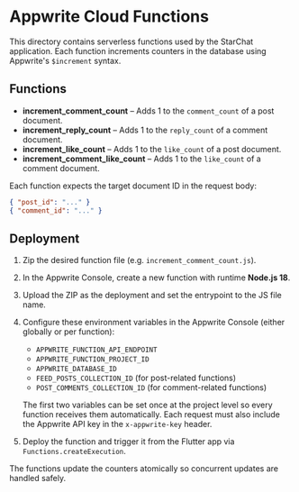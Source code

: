 # Appwrite Cloud Functions

This directory contains serverless functions used by the StarChat application. Each function increments counters in the database using Appwrite's `$increment` syntax.

## Functions

- **increment_comment_count** – Adds 1 to the `comment_count` of a post document.
- **increment_reply_count** – Adds 1 to the `reply_count` of a comment document.
- **increment_like_count** – Adds 1 to the `like_count` of a post document.
- **increment_comment_like_count** – Adds 1 to the `like_count` of a comment document.

Each function expects the target document ID in the request body:

```json
{ "post_id": "..." }
{ "comment_id": "..." }
```

## Deployment

1. Zip the desired function file (e.g. `increment_comment_count.js`).
2. In the Appwrite Console, create a new function with runtime **Node.js 18**.
3. Upload the ZIP as the deployment and set the entrypoint to the JS file name.
4. Configure these environment variables in the Appwrite Console (either globally or per function):
   - `APPWRITE_FUNCTION_API_ENDPOINT`
   - `APPWRITE_FUNCTION_PROJECT_ID`
   - `APPWRITE_DATABASE_ID`
   - `FEED_POSTS_COLLECTION_ID` (for post-related functions)
   - `POST_COMMENTS_COLLECTION_ID` (for comment-related functions)
   
   The first two variables can be set once at the project level so every function receives them automatically.
   Each request must also include the Appwrite API key in the `x-appwrite-key` header.
5. Deploy the function and trigger it from the Flutter app via `Functions.createExecution`.

The functions update the counters atomically so concurrent updates are handled safely.
